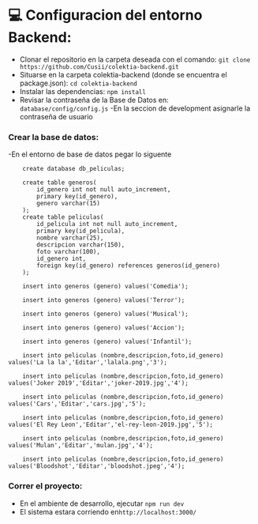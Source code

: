 # :computer: Configuracion del entorno Backend:

- Clonar el repositorio en la carpeta deseada con el comando:
 `git clone https://github.com/Cusii/colektia-backend.git`
- Situarse en la carpeta colektia-backend (donde se encuentra el package.json): `cd colektia-backend`
- Instalar las dependencias: `npm install`
- Revisar la contraseña de la Base de Datos en: `database/config/config.js`
-En la seccion de development asignarle la contraseña de usuario

### Crear la base de datos:
-En el entorno de base de datos pegar lo siguente
```MySQL
    create database db_peliculas;
```

```MySQL
    create table generos(
        id_genero int not null auto_increment,
        primary key(id_genero),
        genero varchar(15)
	);
    create table peliculas(
        id_pelicula int not null auto_increment,
        primary key(id_pelicula),
        nombre varchar(25),
        descripcion varchar(150),
        foto varchar(100),
        id_genero int,
        foreign key(id_genero) references generos(id_genero)
	);
```
```MySQL
    insert into generos (genero) values('Comedia');

    insert into generos (genero) values('Terror');

    insert into generos (genero) values('Musical');

    insert into generos (genero) values('Accion');

    insert into generos (genero) values('Infantil');

    insert into peliculas (nombre,descripcion,foto,id_genero) values('La la la','Editar','lalala.png','3');

    insert into peliculas (nombre,descripcion,foto,id_genero) values('Joker 2019','Editar','joker-2019.jpg','4');

    insert into peliculas (nombre,descripcion,foto,id_genero) values('Cars','Editar','cars.jpg','5');

    insert into peliculas (nombre,descripcion,foto,id_genero) values('El Rey Leon','Editar','el-rey-leon-2019.jpg','5');

    insert into peliculas (nombre,descripcion,foto,id_genero) values('Mulan','Editar','mulan.jpg','4');

    insert into peliculas (nombre,descripcion,foto,id_genero) values('Bloodshot','Editar','bloodshot.jpeg','4');

```

### Correr el proyecto:
- En el ambiente de desarrollo, ejecutar `npm run dev`
- El sistema estara corriendo en`http://localhost:3000/`
